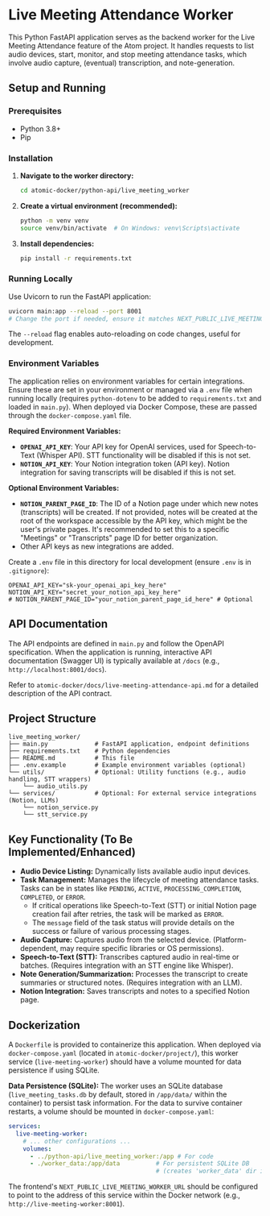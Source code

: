 # Live Meeting Attendance Worker

This Python FastAPI application serves as the backend worker for the Live Meeting Attendance feature of the Atom project. It handles requests to list audio devices, start, monitor, and stop meeting attendance tasks, which involve audio capture, (eventual) transcription, and note-generation.

## Setup and Running

### Prerequisites
*   Python 3.8+
*   Pip

### Installation

1.  **Navigate to the worker directory:**
    ```bash
    cd atomic-docker/python-api/live_meeting_worker
    ```

2.  **Create a virtual environment (recommended):**
    ```bash
    python -m venv venv
    source venv/bin/activate  # On Windows: venv\Scripts\activate
    ```

3.  **Install dependencies:**
    ```bash
    pip install -r requirements.txt
    ```

### Running Locally

Use Uvicorn to run the FastAPI application:
```bash
uvicorn main:app --reload --port 8001
# Change the port if needed, ensure it matches NEXT_PUBLIC_LIVE_MEETING_WORKER_URL in the frontend .env
```
The `--reload` flag enables auto-reloading on code changes, useful for development.

### Environment Variables
The application relies on environment variables for certain integrations. Ensure these are set in your environment or managed via a `.env` file when running locally (requires `python-dotenv` to be added to `requirements.txt` and loaded in `main.py`). When deployed via Docker Compose, these are passed through the `docker-compose.yaml` file.

**Required Environment Variables:**

*   **`OPENAI_API_KEY`**: Your API key for OpenAI services, used for Speech-to-Text (Whisper API). STT functionality will be disabled if this is not set.
*   **`NOTION_API_KEY`**: Your Notion integration token (API key). Notion integration for saving transcripts will be disabled if this is not set.

**Optional Environment Variables:**

*   **`NOTION_PARENT_PAGE_ID`**: The ID of a Notion page under which new notes (transcripts) will be created. If not provided, notes will be created at the root of the workspace accessible by the API key, which might be the user's private pages. It's recommended to set this to a specific "Meetings" or "Transcripts" page ID for better organization.
*   Other API keys as new integrations are added.

Create a `.env` file in this directory for local development (ensure `.env` is in `.gitignore`):
```dotenv
OPENAI_API_KEY="sk-your_openai_api_key_here"
NOTION_API_KEY="secret_your_notion_api_key_here"
# NOTION_PARENT_PAGE_ID="your_notion_parent_page_id_here" # Optional
```

## API Documentation
The API endpoints are defined in `main.py` and follow the OpenAPI specification. When the application is running, interactive API documentation (Swagger UI) is typically available at `/docs` (e.g., `http://localhost:8001/docs`).

Refer to `atomic-docker/docs/live-meeting-attendance-api.md` for a detailed description of the API contract.

## Project Structure
```
live_meeting_worker/
├── main.py             # FastAPI application, endpoint definitions
├── requirements.txt    # Python dependencies
├── README.md           # This file
├── .env.example        # Example environment variables (optional)
└── utils/              # Optional: Utility functions (e.g., audio handling, STT wrappers)
    └── audio_utils.py
└── services/           # Optional: For external service integrations (Notion, LLMs)
    └── notion_service.py
    └── stt_service.py
```

## Key Functionality (To Be Implemented/Enhanced)
*   **Audio Device Listing:** Dynamically lists available audio input devices.
*   **Task Management:** Manages the lifecycle of meeting attendance tasks. Tasks can be in states like `PENDING`, `ACTIVE`, `PROCESSING_COMPLETION`, `COMPLETED`, or `ERROR`.
    *   If critical operations like Speech-to-Text (STT) or initial Notion page creation fail after retries, the task will be marked as `ERROR`.
    *   The `message` field of the task status will provide details on the success or failure of various processing stages.
*   **Audio Capture:** Captures audio from the selected device. (Platform-dependent, may require specific libraries or OS permissions).
*   **Speech-to-Text (STT):** Transcribes captured audio in real-time or batches. (Requires integration with an STT engine like Whisper).
*   **Note Generation/Summarization:** Processes the transcript to create summaries or structured notes. (Requires integration with an LLM).
*   **Notion Integration:** Saves transcripts and notes to a specified Notion page.

## Dockerization
A `Dockerfile` is provided to containerize this application. When deployed via `docker-compose.yaml` (located in `atomic-docker/project/`), this worker service (`live-meeting-worker`) should have a volume mounted for data persistence if using SQLite.

**Data Persistence (SQLite):**
The worker uses an SQLite database (`live_meeting_tasks.db` by default, stored in `/app/data/` within the container) to persist task information. For the data to survive container restarts, a volume should be mounted in `docker-compose.yaml`:
```yaml
services:
  live-meeting-worker:
    # ... other configurations ...
    volumes:
      - ../python-api/live_meeting_worker:/app # For code
      - ./worker_data:/app/data          # For persistent SQLite DB
                                         # (creates 'worker_data' dir in atomic-docker/project/)
```

The frontend's `NEXT_PUBLIC_LIVE_MEETING_WORKER_URL` should be configured to point to the address of this service within the Docker network (e.g., `http://live-meeting-worker:8001`).
```
